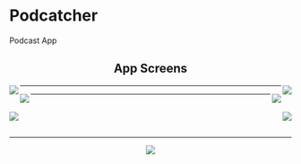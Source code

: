 # Podcatcher

Podcast App

<h2 align="center">App Screens</h2>

<p>
<img src="https://raw.githubusercontent.com/chriswebb09/podcatcher/master/Resource/start.png" align="left">
<img src="https://raw.githubusercontent.com/chriswebb09/podcatcher/master/Resource/login-no-content.png" align="right">
</p>

---

<p>
<img src="https://raw.githubusercontent.com/chriswebb09/podcatcher/master/Resource/loginscreen.png" align="left">
<img src="https://raw.githubusercontent.com/chriswebb09/podcatcher/master/Resource/createaccount.png" align="right">
</p>

---

<p>
<br>
<img src="https://raw.githubusercontent.com/chriswebb09/podcatcher/master/Resource/podcasts.jpg" align="right"> 
<img src="https://raw.githubusercontent.com/chriswebb09/podcatcher/master/Resource/podcast-list.jpg" align="left">
</p>
<br>

---

<p align="center">
<img src="https://raw.githubusercontent.com/chriswebb09/podcatcher/master/Resource/podcast-list-full.jpg" align="center">
</p>
